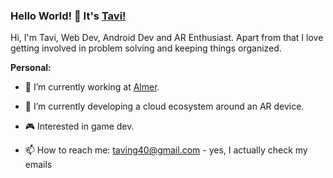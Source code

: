 ### Hello World! 👋 It's [Tavi!](https://sakigo9.github.io/MyPortfolio/)


Hi, I'm Tavi, Web Dev, Android Dev and AR Enthusiast. Apart from that I love getting involved in problem solving and keeping things organized.

**Personal:**

- 🥽 I’m currently working at [Almer](https://github.com/Almer-Technologies).

- 🌱 I’m currently developing a cloud ecosystem around an AR device.

- 🎮 Interested in game dev.

- 📫 How to reach me: taving40@gmail.com - yes, I actually check my emails
